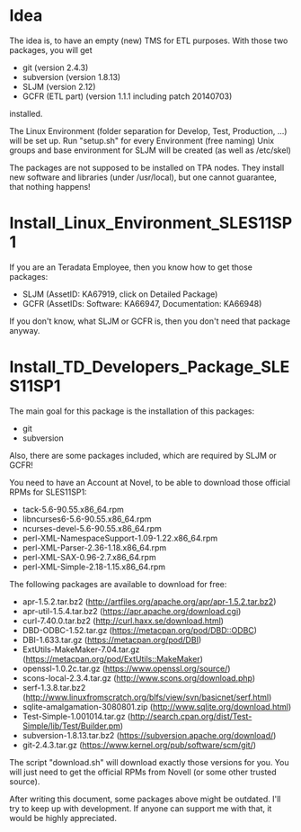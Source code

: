 Idea
====
The idea is, to have an empty (new) TMS for ETL purposes.
With those two packages, you will get

* git (version 2.4.3)
* subversion (version 1.8.13)
* SLJM (version 2.12)
* GCFR (ETL part) (version 1.1.1 including patch 20140703)

installed.

The Linux Environment (folder separation for Develop, Test, Production, ...)
will be set up. Run "setup.sh" for every Environment (free naming)
Unix groups and base environment for SLJM will be created (as well as /etc/skel)

The packages are not supposed to be installed on TPA nodes.
They install new software and libraries (under /usr/local), but one cannot
guarantee, that nothing happens!

Install_Linux_Environment_SLES11SP1
===================================
If you are an Teradata Employee, then you know how to get those packages:

* SLJM (AssetID: KA67919, click on Detailed Package)
* GCFR (AssetIDs: Software: KA66947, Documentation: KA66948)

If you don't know, what SLJM or GCFR is, then you don't need that package anyway.

Install_TD_Developers_Package_SLES11SP1
=======================================
The main goal for this package is the installation of this packages:

* git
* subversion

Also, there are some packages included, which are required by SLJM or GCFR!

You need to have an Account at Novel, to be able to download those official RPMs for SLES11SP1:

* tack-5.6-90.55.x86_64.rpm
* libncurses6-5.6-90.55.x86_64.rpm
* ncurses-devel-5.6-90.55.x86_64.rpm
* perl-XML-NamespaceSupport-1.09-1.22.x86_64.rpm
* perl-XML-Parser-2.36-1.18.x86_64.rpm
* perl-XML-SAX-0.96-2.7.x86_64.rpm
* perl-XML-Simple-2.18-1.15.x86_64.rpm

The following packages are available to download for free:

* apr-1.5.2.tar.bz2 (http://artfiles.org/apache.org/apr/apr-1.5.2.tar.bz2)
* apr-util-1.5.4.tar.bz2 (https://apr.apache.org/download.cgi)
* curl-7.40.0.tar.bz2 (http://curl.haxx.se/download.html)
* DBD-ODBC-1.52.tar.gz (https://metacpan.org/pod/DBD::ODBC)
* DBI-1.633.tar.gz (https://metacpan.org/pod/DBI)
* ExtUtils-MakeMaker-7.04.tar.gz (https://metacpan.org/pod/ExtUtils::MakeMaker)
* openssl-1.0.2c.tar.gz (https://www.openssl.org/source/)
* scons-local-2.3.4.tar.gz (http://www.scons.org/download.php)
* serf-1.3.8.tar.bz2 (http://www.linuxfromscratch.org/blfs/view/svn/basicnet/serf.html)
* sqlite-amalgamation-3080801.zip (http://www.sqlite.org/download.html)
* Test-Simple-1.001014.tar.gz (http://search.cpan.org/dist/Test-Simple/lib/Test/Builder.pm)
* subversion-1.8.13.tar.bz2 (https://subversion.apache.org/download/)
* git-2.4.3.tar.gz (https://www.kernel.org/pub/software/scm/git/)

The script "download.sh" will download exactly those versions for you. You will just need to get the
official RPMs from Novell (or some other trusted source).

After writing this document, some packages above might be outdated.
I'll try to keep up with development. If anyone can support me with that, it would be highly appreciated.

